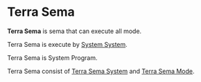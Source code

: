 # Terra Sema


**Terra Sema** is sema that can execute all mode.



Terra Sema is execute by [System System](../System/System/a.md).




Terra Sema is System Program.




Terra Sema consist of [Terra Sema System](System/a.md) and [Terra Sema Mode](Mode/a.md).